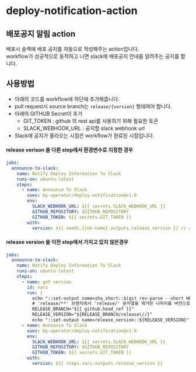 # deploy-notification-action

## 배포공지 알림 action
배포시 슬랙에 배포 공지를 자동으로 작성해주는 action입니다. \
workflow가 성공적으로 동작하고 나면 slack에 배포공지 안내를 알려주는 공지를 합니다.

## 사용방법
- 아래의 코드를 workflow에 하단에 추가해줍니다.
- pull request시 source branch는 `release/{version}` 형태여야 합니다.
- 아래의 GITHUB Secret이 추가
  - GIT_TOKEN : github 의 rest api를 사용하기 위해 필요한 토큰
  - SLACK_WEBHOOK_URL : 공지할 slack webhook url
- Slack에 공지가 올라오는 시점은 workflow가 완료된 시점입니다.

#### release verison 을 다른 step에서 환경변수로 지정한 경우
```yaml
jobs:
  announce-to-slack:
    name: Notify Deploy Information To Slack
    runs-on: ubuntu-latest
    steps:
      - name: Announce To Slack
        uses: bp-operator/deploy-notification@v1.0
        env:
          SLACK_WEBHOOK_URL: ${{ secrets.SLACK_WEBHOOK_URL }}
          GITHUB_REPOSITORY: $GITHUB_REPOSITORY
          GITHUB_TOKEN: ${{ secrets.GIT_TOKEN }}
        with:
          version: ${{ needs.{job-name}.outputs.release_version }} // change job-name
```
#### release version 을 이전 step에서 가지고 있지 않은경우
```yaml
jobs:
  announce-to-slack:
    name: Notify Deploy Information To Slack
    runs-on: ubuntu-latest
    steps:
      - name: get version
        id: vars
        run: |
          echo "::set-output name=sha_short::$(git rev-parse --short HEAD)"
          # 'release/**' 브랜치에서 'release/' 문자열을 제거한 나머지를 버전으로 사용
          RELEASE_BRANCH="${{ github.head_ref }}"
          RELEASE_VERSION="${RELEASE_BRANCH/release\//}"
          echo "::set-output name=release_version::${RELEASE_VERSION}"
      - name: Announce To Slack
        uses: bp-operator/deploy-notification@v1.0
        env:
          SLACK_WEBHOOK_URL: ${{ secrets.SLACK_WEBHOOK_URL }}
          GITHUB_REPOSITORY: $GITHUB_REPOSITORY
          GITHUB_TOKEN: ${{ secrets.GIT_TOKEN }}
        with:
          version: ${{ steps.vars.outputs.release_version }}
```
